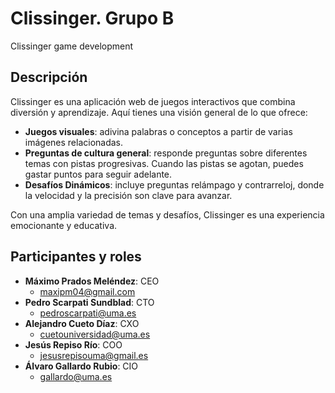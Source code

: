 # Clissinger. Grupo B

Clissinger game development

## Descripción

Clissinger es una aplicación web de juegos interactivos que combina diversión y aprendizaje. Aquí tienes una visión general de lo que ofrece:

  - **Juegos visuales**: adivina palabras o conceptos a partir de varias imágenes relacionadas.
  - **Preguntas de cultura general**: responde preguntas sobre diferentes temas con pistas progresivas. Cuando las pistas se agotan, puedes gastar puntos para seguir adelante.
  - **Desafíos Dinámicos**: incluye preguntas relámpago y contrarreloj, donde la velocidad y la precisión son clave para avanzar.

Con una amplia variedad de temas y desafíos, Clissinger es una experiencia emocionante y educativa.

## Participantes y roles

- **Máximo Prados Meléndez**: CEO  
  - maxipm04@gmail.com
- **Pedro Scarpati Sundblad**: CTO  
  - pedroscarpati@uma.es
- **Alejandro Cueto Díaz**: CXO
  - cuetouniversidad@uma.es
- **Jesús Repiso Río**: COO
  - jesusrepisouma@gmail.es
- **Álvaro Gallardo Rubio**: CIO
  - gallardo@uma.es
